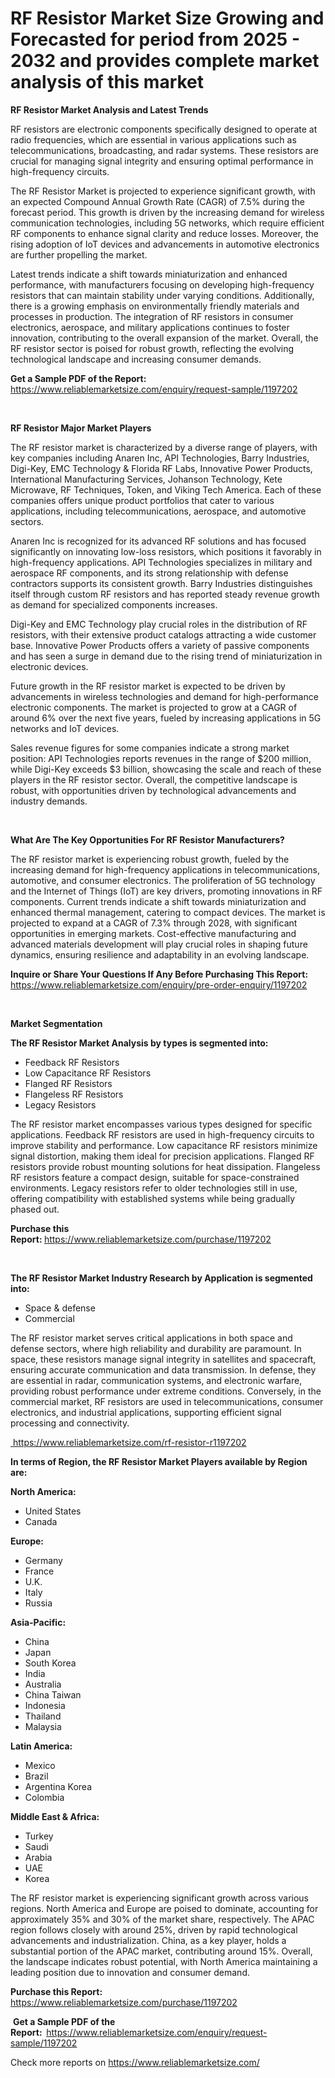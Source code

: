 <p><h1>RF Resistor Market Size Growing and Forecasted for period from 2025 - 2032 and provides complete market analysis of this market</h1></p><p><strong>RF Resistor Market Analysis and Latest Trends</strong></p>
<p><p>RF resistors are electronic components specifically designed to operate at radio frequencies, which are essential in various applications such as telecommunications, broadcasting, and radar systems. These resistors are crucial for managing signal integrity and ensuring optimal performance in high-frequency circuits. </p><p>The RF Resistor Market is projected to experience significant growth, with an expected Compound Annual Growth Rate (CAGR) of 7.5% during the forecast period. This growth is driven by the increasing demand for wireless communication technologies, including 5G networks, which require efficient RF components to enhance signal clarity and reduce losses. Moreover, the rising adoption of IoT devices and advancements in automotive electronics are further propelling the market.</p><p>Latest trends indicate a shift towards miniaturization and enhanced performance, with manufacturers focusing on developing high-frequency resistors that can maintain stability under varying conditions. Additionally, there is a growing emphasis on environmentally friendly materials and processes in production. The integration of RF resistors in consumer electronics, aerospace, and military applications continues to foster innovation, contributing to the overall expansion of the market. Overall, the RF resistor sector is poised for robust growth, reflecting the evolving technological landscape and increasing consumer demands.</p></p>
<p><strong>Get a Sample PDF of the Report:&nbsp;</strong> <a href="https://www.reliablemarketsize.com/enquiry/request-sample/1197202?utm_campaign=2628&utm_medium=2&utm_source=Github&utm_content=ia&utm_term=06042025&utm_id=rf-resistor">https://www.reliablemarketsize.com/enquiry/request-sample/1197202</a></p>
<p>&nbsp;</p>
<p><strong>RF Resistor Major Market Players</strong></p>
<p><p>The RF resistor market is characterized by a diverse range of players, with key companies including Anaren Inc, API Technologies, Barry Industries, Digi-Key, EMC Technology & Florida RF Labs, Innovative Power Products, International Manufacturing Services, Johanson Technology, Kete Microwave, RF Techniques, Token, and Viking Tech America. Each of these companies offers unique product portfolios that cater to various applications, including telecommunications, aerospace, and automotive sectors.</p><p>Anaren Inc is recognized for its advanced RF solutions and has focused significantly on innovating low-loss resistors, which positions it favorably in high-frequency applications. API Technologies specializes in military and aerospace RF components, and its strong relationship with defense contractors supports its consistent growth. Barry Industries distinguishes itself through custom RF resistors and has reported steady revenue growth as demand for specialized components increases.</p><p>Digi-Key and EMC Technology play crucial roles in the distribution of RF resistors, with their extensive product catalogs attracting a wide customer base. Innovative Power Products offers a variety of passive components and has seen a surge in demand due to the rising trend of miniaturization in electronic devices.</p><p>Future growth in the RF resistor market is expected to be driven by advancements in wireless technologies and demand for high-performance electronic components. The market is projected to grow at a CAGR of around 6% over the next five years, fueled by increasing applications in 5G networks and IoT devices.</p><p>Sales revenue figures for some companies indicate a strong market position: API Technologies reports revenues in the range of $200 million, while Digi-Key exceeds $3 billion, showcasing the scale and reach of these players in the RF resistor sector. Overall, the competitive landscape is robust, with opportunities driven by technological advancements and industry demands.</p></p>
<p>&nbsp;</p>
<p><strong>What Are The Key Opportunities For RF Resistor Manufacturers?</strong></p>
<p><p>The RF resistor market is experiencing robust growth, fueled by the increasing demand for high-frequency applications in telecommunications, automotive, and consumer electronics. The proliferation of 5G technology and the Internet of Things (IoT) are key drivers, promoting innovations in RF components. Current trends indicate a shift towards miniaturization and enhanced thermal management, catering to compact devices. The market is projected to expand at a CAGR of 7.3% through 2028, with significant opportunities in emerging markets. Cost-effective manufacturing and advanced materials development will play crucial roles in shaping future dynamics, ensuring resilience and adaptability in an evolving landscape.</p></p>
<p><strong>Inquire or Share Your Questions If Any Before Purchasing This Report:</strong> <a href="https://www.reliablemarketsize.com/enquiry/pre-order-enquiry/1197202?utm_campaign=2628&utm_medium=2&utm_source=Github&utm_content=ia&utm_term=06042025&utm_id=rf-resistor">https://www.reliablemarketsize.com/enquiry/pre-order-enquiry/1197202</a></p>
<p>&nbsp;</p>
<p><strong>Market Segmentation</strong></p>
<p><strong>The RF Resistor Market Analysis by types is segmented into:</strong></p>
<p><ul><li>Feedback RF Resistors</li><li>Low Capacitance RF Resistors</li><li>Flanged RF Resistors</li><li>Flangeless RF Resistors</li><li>Legacy Resistors</li></ul></p>
<p><p>The RF resistor market encompasses various types designed for specific applications. Feedback RF resistors are used in high-frequency circuits to improve stability and performance. Low capacitance RF resistors minimize signal distortion, making them ideal for precision applications. Flanged RF resistors provide robust mounting solutions for heat dissipation. Flangeless RF resistors feature a compact design, suitable for space-constrained environments. Legacy resistors refer to older technologies still in use, offering compatibility with established systems while being gradually phased out.</p></p>
<p><strong>Purchase this Report:&nbsp;</strong><a href="https://www.reliablemarketsize.com/purchase/1197202?utm_campaign=2628&utm_medium=2&utm_source=Github&utm_content=ia&utm_term=06042025&utm_id=rf-resistor">https://www.reliablemarketsize.com/purchase/1197202</a></p>
<p>&nbsp;</p>
<p><strong>The RF Resistor Market Industry Research by Application is segmented into:</strong></p>
<p><ul><li>Space & defense</li><li>Commercial</li></ul></p>
<p><p>The RF resistor market serves critical applications in both space and defense sectors, where high reliability and durability are paramount. In space, these resistors manage signal integrity in satellites and spacecraft, ensuring accurate communication and data transmission. In defense, they are essential in radar, communication systems, and electronic warfare, providing robust performance under extreme conditions. Conversely, in the commercial market, RF resistors are used in telecommunications, consumer electronics, and industrial applications, supporting efficient signal processing and connectivity.</p></p>
<p><a href="https://www.reliablemarketsize.com/rf-resistor-r1197202?utm_campaign=2628&utm_medium=2&utm_source=Github&utm_content=ia&utm_term=06042025&utm_id=rf-resistor">&nbsp;https://www.reliablemarketsize.com/rf-resistor-r1197202</a></p>
<p><strong>In terms of Region, the RF Resistor Market Players available by Region are:</strong></p>
<p>
    <p> <strong> North America: </strong>
        <ul>
            <li>United States</li>
            <li>Canada</li>
        </ul>
        </p> 
    <p> <strong> Europe: </strong>
        <ul>
            <li>Germany</li>
            <li>France</li>
            <li>U.K.</li>
            <li>Italy</li>
            <li>Russia</li>
        </ul>
        </p> 
    <p> <strong> Asia-Pacific: </strong>
        <ul>
            <li>China</li>
            <li>Japan</li>
            <li>South Korea</li>
            <li>India</li>
            <li>Australia</li>
            <li>China Taiwan</li>
            <li>Indonesia</li>
            <li>Thailand</li>
            <li>Malaysia</li>
        </ul>
        </p> 
    <p> <strong> Latin America: </strong>
        <ul>
            <li>Mexico</li>
            <li>Brazil</li>
            <li>Argentina Korea</li>
            <li>Colombia</li>
        </ul>
        </p> 
    <p> <strong> Middle East & Africa: </strong>
        <ul>
            <li>Turkey</li>
            <li>Saudi</li>
            <li>Arabia</li>
            <li>UAE</li>
            <li>Korea</li>
        </ul>
    </p>
    </p>
<p><p>The RF resistor market is experiencing significant growth across various regions. North America and Europe are poised to dominate, accounting for approximately 35% and 30% of the market share, respectively. The APAC region follows closely with around 25%, driven by rapid technological advancements and industrialization. China, as a key player, holds a substantial portion of the APAC market, contributing around 15%. Overall, the landscape indicates robust potential, with North America maintaining a leading position due to innovation and consumer demand.</p></p>
<p><strong>Purchase this Report: </strong><a href="https://www.reliablemarketsize.com/purchase/1197202?utm_campaign=2628&utm_medium=2&utm_source=Github&utm_content=ia&utm_term=06042025&utm_id=rf-resistor">https://www.reliablemarketsize.com/purchase/1197202</a></p>
<p>&nbsp;<strong>Get a Sample PDF of the Report:&nbsp;&nbsp;</strong><a href="https://www.reliablemarketsize.com/enquiry/request-sample/1197202?utm_campaign=2628&utm_medium=2&utm_source=Github&utm_content=ia&utm_term=06042025&utm_id=rf-resistor">https://www.reliablemarketsize.com/enquiry/request-sample/1197202</a></p>
<p><strong></strong></p>
<p>Check more reports on <a href="https://www.reliablemarketsize.com/?utm_campaign=2628&utm_medium=2&utm_source=Github&utm_content=ia&utm_term=06042025&utm_id=rf-resistor">https://www.reliablemarketsize.com/</a></p>
